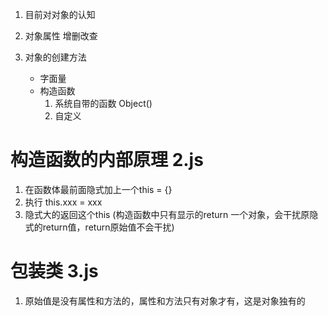 1. 目前对对象的认知

2. 对象属性 增删改查

3. 对象的创建方法
    - 字面量
    - 构造函数
        1) 系统自带的函数   Object()
        2) 自定义

# 构造函数的内部原理    2.js

1. 在函数体最前面隐式加上一个this = {}
2. 执行 this.xxx = xxx
3. 隐式大的返回这个this
(构造函数中只有显示的return 一个对象，会干扰原隐式的return值，return原始值不会干扰)


# 包装类    3.js
1. 原始值是没有属性和方法的，属性和方法只有对象才有，这是对象独有的